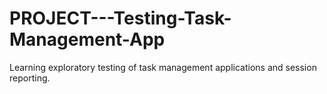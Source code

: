 # PROJECT---Testing-Task-Management-App

Learning exploratory testing of task management applications and session reporting.
